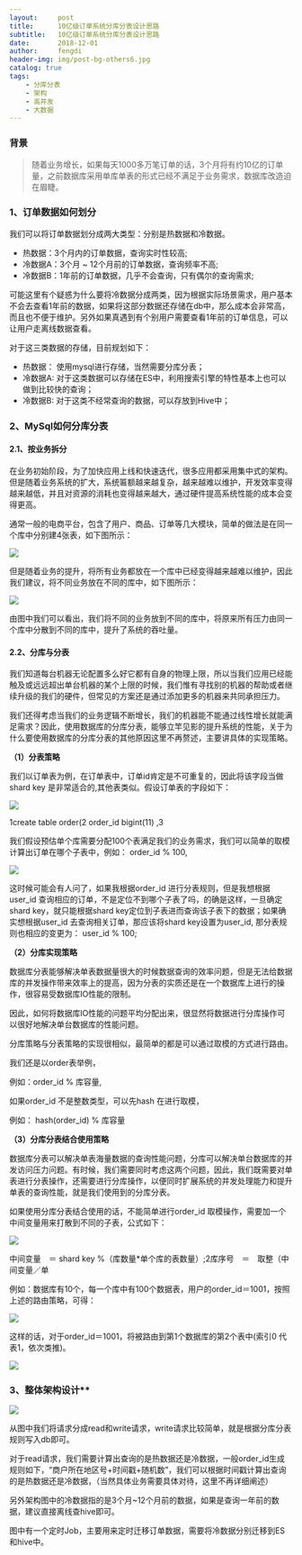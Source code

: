 ```yaml
---
layout:     post
title:      10亿级订单系统分库分表设计思路
subtitle:   10亿级订单系统分库分表设计思路
date:       2018-12-01
author:     fengdi
header-img: img/post-bg-others6.jpg
catalog: true
tags:
    - 分库分表
    - 架构
    - 高并发
    - 大数据
---
```


### 背景
>随着业务增长，如果每天1000多万笔订单的话，3个月将有约10亿的订单量，之前数据库采用单库单表的形式已经不满足于业务需求，数据库改造迫在眉睫。

### 1、订单数据如何划分

我们可以将订单数据划分成两大类型：分别是热数据和冷数据。

- 热数据：3个月内的订单数据，查询实时性较高;
- 冷数据A：3个月 ~ 12个月前的订单数据，查询频率不高;
- 冷数据B：1年前的订单数据，几乎不会查询，只有偶尔的查询需求;

可能这里有个疑惑为什么要将冷数据分成两类，因为根据实际场景需求，用户基本不会去查看1年前的数据，如果将这部分数据还存储在db中，那么成本会非常高，而且也不便于维护。另外如果真遇到有个别用户需要查看1年前的订单信息，可以让用户走离线数据查看。

对于这三类数据的存储，目前规划如下：

- 热数据： 使用mysql进行存储，当然需要分库分表；
- 冷数据A: 对于这类数据可以存储在ES中，利用搜索引擎的特性基本上也可以做到比较快的查询；
- 冷数据B: 对于这类不经常查询的数据，可以存放到Hive中；

### 2、MySql如何分库分表

#### 2.1、按业务拆分

在业务初始阶段，为了加快应用上线和快速迭代，很多应用都采用集中式的架构。但是随着业务系统的扩大，系统匾额越来越复杂，越来越难以维护，开发效率变得越来越低，并且对资源的消耗也变得越来越大，通过硬件提高系统性能的成本会变得更高。

通常一般的电商平台，包含了用户、商品、订单等几大模块，简单的做法是在同一个库中分别建4张表，如下图所示：

![](//upload-images.jianshu.io/upload_images/12842279-b5f6c15524d23c93?imageMogr2/auto-orient/strip%7CimageView2/2/w/616/format/webp)

但是随着业务的提升，将所有业务都放在一个库中已经变得越来越难以维护，因此我们建议，将不同业务放在不同的库中，如下图所示：

![](//upload-images.jianshu.io/upload_images/12842279-fad6a5f84672b388?imageMogr2/auto-orient/strip%7CimageView2/2/w/624/format/webp)

由图中我们可以看出，我们将不同的业务放到不同的库中，将原来所有压力由同一个库中分散到不同的库中，提升了系统的吞吐量。

#### 2.2、分库与分表

我们知道每台机器无论配置多么好它都有自身的物理上限，所以当我们应用已经能触及或远远超出单台机器的某个上限的时候，我们惟有寻找别的机器的帮助或者继续升级的我们的硬件，但常见的方案还是通过添加更多的机器来共同承担压力。

我们还得考虑当我们的业务逻辑不断增长，我们的机器能不能通过线性增长就能满足需求？因此，使用数据库的分库分表，能够立竿见影的提升系统的性能，关于为什么要使用数据库的分库分表的其他原因这里不再赘述，主要讲具体的实现策略。

**（1）分表策略**

我们以订单表为例，在订单表中，订单id肯定是不可重复的，因此将该字段当做shard key 是非常适合的,其他表类似。假设订单表的字段如下：

![](//upload-images.jianshu.io/upload_images/12842279-8a9fa79e3c3ff784?imageMogr2/auto-orient/strip%7CimageView2/2/w/1000/format/webp)

1create table order(2 order_id bigint(11) ,3

我们假设预估单个库需要分配100个表满足我们的业务需求，我们可以简单的取模计算出订单在哪个子表中，例如： order_id % 100,

![](//upload-images.jianshu.io/upload_images/12842279-02e62b7ed3d3152f?imageMogr2/auto-orient/strip%7CimageView2/2/w/640/format/webp)

这时候可能会有人问了，如果我根据order_id 进行分表规则，但是我想根据user_id 查询相应的订单，不是定位不到哪个子表了吗，的确是这样，一旦确定shard key，就只能根据shard key定位到子表进而查询该子表下的数据；如果确实想根据user_id 去查询相关订单，那应该将shard key设置为user_id, 那分表规则也相应的变更为： user_id % 100;

**（2）分库实现策略**

数据库分表能够解决单表数据量很大的时候数据查询的效率问题，但是无法给数据库的并发操作带来效率上的提高，因为分表的实质还是在一个数据库上进行的操作，很容易受数据库IO性能的限制。

因此，如何将数据库IO性能的问题平均分配出来，很显然将数据进行分库操作可以很好地解决单台数据库的性能问题。

分库策略与分表策略的实现很相似，最简单的都是可以通过取模的方式进行路由。

我们还是以order表举例，

例如：order_id % 库容量,

如果order_id 不是整数类型，可以先hash 在进行取模，

例如： hash(order_id) % 库容量

**（3）分库分表结合使用策略**

数据库分表可以解决单表海量数据的查询性能问题，分库可以解决单台数据库的并发访问压力问题。有时候，我们需要同时考虑这两个问题，因此，我们既需要对单表进行分表操作，还需要进行分库操作，以便同时扩展系统的并发处理能力和提升单表的查询性能，就是我们使用到的分库分表。

如果使用分库分表结合使用的话，不能简单进行order_id 取模操作，需要加一个中间变量用来打散到不同的子表，公式如下：

![](//upload-images.jianshu.io/upload_images/12842279-80e5dca6f33ab116?imageMogr2/auto-orient/strip%7CimageView2/2/w/1000/format/webp)

中间变量　＝ shard key %（库数量*单个库的表数量）;2库序号　＝　取整（中间变量／单

例如：数据库有10个，每一个库中有100个数据表，用户的order_id＝1001，按照上述的路由策略，可得：

![](//upload-images.jianshu.io/upload_images/12842279-8798ddc64d60fecc?imageMogr2/auto-orient/strip%7CimageView2/2/w/697/format/webp)

这样的话，对于order_id＝1001，将被路由到第1个数据库的第2个表中(索引0 代表1，依次类推)。

![](//upload-images.jianshu.io/upload_images/12842279-8ce0a199a2c59ed6?imageMogr2/auto-orient/strip%7CimageView2/2/w/640/format/webp)

### 3、整体架构设计**

![](//upload-images.jianshu.io/upload_images/12842279-238f61b8b1b0bda6?imageMogr2/auto-orient/strip%7CimageView2/2/w/640/format/webp)

从图中我们将请求分成read和write请求，write请求比较简单，就是根据分库分表规则写入db即可。

对于read请求，我们需要计算出查询的是热数据还是冷数据，一般order_id生成规则如下，“商户所在地区号+时间戳+随机数”，我们可以根据时间戳计算出查询的是热数据还是冷数据，（当然具体业务需要具体对待，这里不再详细阐述）

另外架构图中的冷数据指的是3个月~12个月前的数据，如果是查询一年前的数据，建议直接离线查hive即可。

图中有一个定时Job，主要用来定时迁移订单数据，需要将冷数据分别迁移到ES和hive中。

